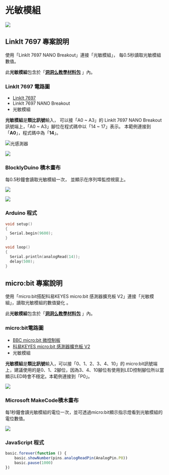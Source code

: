 # 光敏模組

![](../../.gitbook/assets/linkit7697_light_00.jpg)

## LinkIt 7697 專案說明

使用「LinkIt 7697 NANO Breakout」連接「光敏模組」， 每0.5秒讀取光敏模組數值。

此**光敏模組**包含於「[**洞洞么教學材料包**](https://www.robotkingdom.com.tw/product/rk-education-kit-001/) 」內。

### LinkIt 7697 電路圖

* [LinkIt 7697](https://www.robotkingdom.com.tw/product/linkit-7697/)
* LinkIt 7697 NANO Breakout
* 光敏模組

**光敏模組**是**類比訊號**輸入， 可以接「A0 ~ A3」的 LinkIt 7697 NANO Breakout訊號端上，「A0 ~ A3」腳位在程式碼中以「14 ~ 17」表示。 本範例連接到「**A0**」，程式碼中為「**14**」。

![&#x5149;&#x611F;&#x6E2C;&#x5668;](../../.gitbook/assets/image%20%285%29.png)

![](../../.gitbook/assets/linkit7697_light_01.png)

### BlocklyDuino 積木畫布

每0.5秒鐘會讀取光敏模組一次， 並顯示在序列埠監控視窗上。

![](../../.gitbook/assets/linkit7697_rotation_02.png)

![](../../.gitbook/assets/linkit7697_light_03.png)

### Arduino 程式

```c
void setup()
{
  Serial.begin(9600);
}

void loop()
{
  Serial.println(analogRead(14));
  delay(500);
}
```

## micro:bit 專案說明

使用「micro:bit搭配科易KEYES micro:bit 感測器擴充板 V2」連接「光敏模組」，讀取光敏模組的數值變化 。

此**光敏模組**包含於「[**洞洞么教學材料包**](https://www.robotkingdom.com.tw/product/rk-education-kit-001/) 」內。

### micro:bit電路圖

* [BBC micro:bit 微控制板  ](https://www.robotkingdom.com.tw/product/bbc-microbit-1/)
* [科易KEYES micro:bit 感測器擴充板 V2  ](https://www.robotkingdom.com.tw/product/keyes-microbit-sensor-breakout-v2/)
* 光敏模組

**光敏模組**是**類比訊號**輸入，可以接「0、1、2、3、4、10」的 micro:bit訊號端上，建議使用的是0、1、2腳位，因為3、4、10腳位有使用到LED控制腳位所以當顯示LED時會不穩定。本範例連接到「P0」。

![](../../.gitbook/assets/01%20%282%29.jpg)

### Microsoft MakeCode積木畫布

每1秒鐘會讀光敏模組的電位一次，並可透過micro:bit顯示指示燈看到光敏模組的電位數值。

![](../../.gitbook/assets/02%20%281%29.jpg)

### JavaScript 程式

```javascript
basic.forever(function () {
    basic.showNumber(pins.analogReadPin(AnalogPin.P0))
    basic.pause(1000)
})
```

